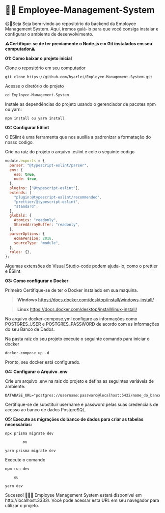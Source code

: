 # 👨‍💻 Employee-Management-System

:smiley::rocket:Seja Seja bem-vindo ao repositório do backend da Employee Management System. Aqui, iremos guiá-lo para que você consiga instalar e configurar o ambiente de desenvolvimento.

**⚠️Certifique-se de ter previamente o Node.js e o Git instalados em seu computador⚠️**


**01: Como baixar  o projeto inicial**

Clone o repositório em seu computador

    git clone https://github.com/hyarlei/Employee-Management-System.git

Acesse o diretório do projeto

    cd Employee-Management-System

Instale as dependências do projeto usando o gerenciador de pacotes npm ou yarn:

    npm install ou yarn install

**02: Configurar ESlint**

O ESlint é uma ferramenta que nos auxilia a padronizar a formatação do nosso codigo.

Crie na raiz do projeto o arquivo .eslint e cole o seguinte codigo
```javascript
module.exports = {
  parser: "@typescript-eslint/parser",
  env: {
    es6: true,
    node: true,
  },
  plugins: ["@typescript-eslint"],
  extends: [
    "plugin:@typescript-eslint/recommended",
    "prettier/@typescript-eslint",
    "standard",
  ],
  globals: {
    Atomics: "readonly",
    SharedArrayBuffer: "readonly",
  },
  parserOptions: {
    ecmaVersion: 2018,
    sourceType: "module",
  },
  rules: {},
};
```
Algumas extensões do Visual Studio-code podem ajuda-lo, como o prettier e ESlint.

**03: Como configurar o Docker**

Primeiro Certifique-se de ter o Docker instalado em sua maquina.

> **Windows** https://docs.docker.com/desktop/install/windows-install/

>**Linux** https://docs.docker.com/desktop/install/linux-install/

No arquivo docker-compose.yml configure as informações como POSTGRES_USER e POSTGRES_PASSWORD de acordo com as informações do seu Banco de Dados.

Na pasta raiz do seu projeto execute o seguinte comando para iniciar o docker

    docker-compose up -d

Pronto, seu docker está configurado.

**04: Configurar o Arquivo .env**

Crie um arquivo .env na raiz do projeto e defina as seguintes variáveis de ambiente:

    DATABASE_URL="postgres://username:password@localhost:5432/nome_do_banco"

Certifique-se de substituir username e password pelas suas credenciais de acesso ao banco de dados PostgreSQL.

**05: Execute as migrações do banco de dados para criar as tabelas necessárias:**

    npx prisma migrate dev

		    ou

    yarn prisma migrate dev

Execute o comando

    npm run dev

	    ou

    yarn dev


Sucesso! :rocket::rocket::rocket: Employee Management System estará disponível em http://localhost:3333/. Você pode acessar esta URL em seu navegador para utilizar o projeto.



